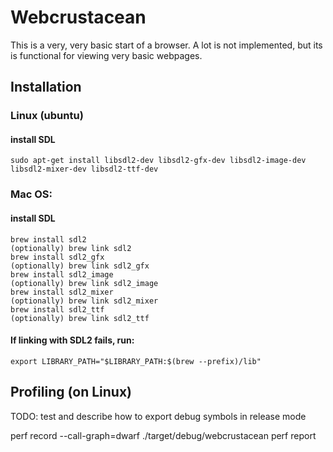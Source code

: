 # Webcrustacean

This is a very, very basic start of a browser. A lot is not implemented, but its is functional for viewing very basic webpages.



## Installation


### Linux (ubuntu)

#### install SDL

```sudo apt-get install libsdl2-dev libsdl2-gfx-dev libsdl2-image-dev libsdl2-mixer-dev libsdl2-ttf-dev```



### Mac OS:

#### install SDL

```
brew install sdl2
(optionally) brew link sdl2
brew install sdl2_gfx
(optionally) brew link sdl2_gfx
brew install sdl2_image
(optionally) brew link sdl2_image
brew install sdl2_mixer
(optionally) brew link sdl2_mixer
brew install sdl2_ttf
(optionally) brew link sdl2_ttf
```


#### If linking with SDL2 fails, run:

```export LIBRARY_PATH="$LIBRARY_PATH:$(brew --prefix)/lib"```



## Profiling (on Linux)

TODO: test and describe how to export debug symbols in release mode

perf record --call-graph=dwarf ./target/debug/webcrustacean
perf report
